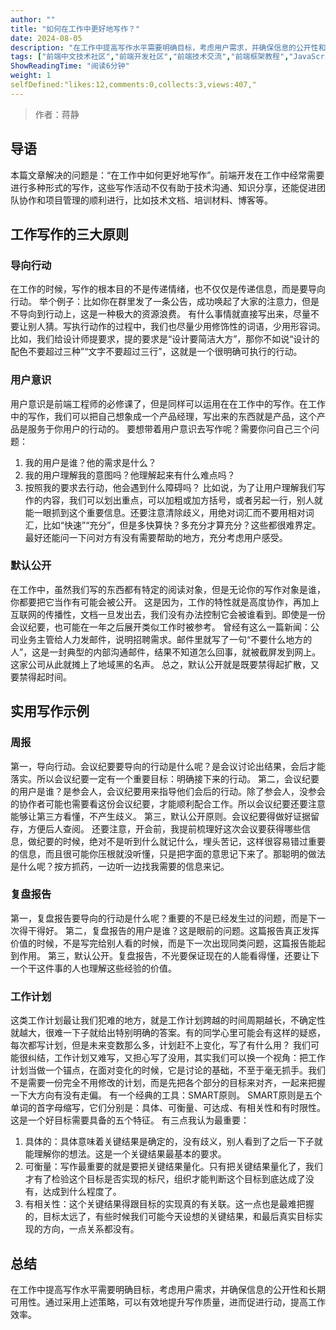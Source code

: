 ```yaml
---
author: ""
title: "如何在工作中更好地写作？"
date: 2024-08-05
description: "在工作中提高写作水平需要明确目标，考虑用户需求，并确保信息的公开性和长期可用性。通过采用上述策略，可以有效地提升写作质量，进而促进行动，提高工作效率。"
tags: ["前端中文技术社区","前端开发社区","前端技术交流","前端框架教程","JavaScript 学习资源","CSS 技巧与最佳实践","HTML5 最新动态","前端工程师职业发展","开源前端项目","前端技术趋势"]
ShowReadingTime: "阅读6分钟"
weight: 1
selfDefined:"likes:12,comments:0,collects:3,views:407,"
---
```

> 作者：蒋静

导语
--

本篇文章解决的问题是：“在工作中如何更好地写作”。前端开发在工作中经常需要进行多种形式的写作，这些写作活动不仅有助于技术沟通、知识分享，还能促进团队协作和项目管理的顺利进行，比如技术文档、培训材料、博客等。

工作写作的三大原则
---------

### 导向行动

在工作的时候，写作的根本目的不是传递情绪，也不仅仅是传递信息，而是要导向行动。 举个例子：比如你在群里发了一条公告，成功唤起了大家的注意力，但是不导向到行动上，这是一种极大的资源浪费。 有什么事情就直接写出来，尽量不要让别人猜。写执行动作的过程中，我们也尽量少用修饰性的词语，少用形容词。比如，我们给设计师提要求，提的要求是“设计要简洁大方”，那你不如说“设计的配色不要超过三种”“文字不要超过三行”，这就是一个很明确可执行的行动。

### 用户意识

用户意识是前端工程师的必修课了，但是同样可以运用在在工作中的写作。在工作中的写作，我们可以把自己想象成一个产品经理，写出来的东西就是产品，这个产品是服务于你用户的行动的。 要想带着用户意识去写作呢？需要你问自己三个问题：

1.  我的用户是谁？他的需求是什么？
2.  我的用户理解我的意图吗？他理解起来有什么难点吗？
3.  按照我的要求去行动，他会遇到什么障碍吗？ 比如说，为了让用户理解我们写作的内容，我们可以划出重点，可以加粗或加方括号，或者另起一行，别人就能一眼抓到这个重要信息。还要注意清除歧义，用绝对词汇而不要用相对词汇，比如“快速”“充分”，但是多快算快？多充分才算充分？这些都很难界定。最好还能问一下问对方有没有需要帮助的地方，充分考虑用户感受。

### 默认公开

在工作中，虽然我们写的东西都有特定的阅读对象，但是无论你的写作对象是谁，你都要把它当作有可能会被公开。 这是因为，工作的特性就是高度协作，再加上互联网的传播性，文档一旦发出去，我们没有办法控制它会被谁看到。即使是一份会议纪要，也可能在一年之后展开类似工作时被参考。 曾经有这么一篇新闻：公司业务主管给人力发邮件，说明招聘需求。邮件里就写了一句“不要什么地方的人”，这是一封典型的内部沟通邮件，结果不知道怎么回事，就被截屏发到网上。这家公司从此就摊上了地域黑的名声。 总之，默认公开就是既要禁得起扩散，又要禁得起时间。

实用写作示例
------

### 周报

第一，导向行动。会议纪要要导向的行动是什么呢？是会议讨论出结果，会后才能落实。所以会议纪要一定有一个重要目标：明确接下来的行动。 第二，会议纪要的用户是谁？是参会人，会议纪要用来指导他们会后的行动。除了参会人，没参会的协作者可能也需要看这份会议纪要，才能顺利配合工作。所以会议纪要还要注意能够让第三方看懂，不产生歧义。 第三，默认公开原则。会议纪要得做好证据留存，方便后人查阅。 还要注意，开会前，我提前梳理好这次会议要获得哪些信息，做纪要的时候，绝对不是听到什么就记什么，埋头苦记，这样很容易错过重要的信息，而且很可能你压根就没听懂，只是把字面的意思记下来了。那聪明的做法是什么呢？按方抓药，一边听一边找我需要的信息来记。

### 复盘报告

第一，复盘报告要导向的行动是什么呢？重要的不是已经发生过的问题，而是下一次得干得好。 第二，复盘报告的用户是谁？这是眼前的问题。这篇报告真正发挥价值的时候，不是写完给别人看的时候，而是下一次出现同类问题，这篇报告能起到作用。 第三，默认公开。复盘报告，不光要保证现在的人能看得懂，还要让下一个干这件事的人也理解这些经验的价值。

### 工作计划

这类工作计划最让我们犯难的地方，就是工作计划跨越的时间周期越长，不确定性就越大，很难一下子就给出特别明确的答案。有的同学心里可能会有这样的疑惑，每次都写计划，但是未来变数那么多，计划赶不上变化，写了有什么用？ 我们可能很纠结，工作计划又难写，又担心写了没用，其实我们可以换一个视角：把工作计划当做一个锚点，在面对变化的时候，它是讨论的基础，不至于毫无抓手。我们不是需要一份完全不用修改的计划，而是先把各个部分的目标来对齐，一起来把握一下大方向有没有走偏。 有一个经典的工具：SMART原则。 SMART原则是五个单词的首字母缩写，它们分别是：具体、可衡量、可达成、有相关性和有时限性。这是一个好目标需要具备的五个特征。 有三点我认为最重要：

1.  具体的：具体意味着关键结果是确定的，没有歧义，别人看到了之后一下子就能理解你的想法。这是一个关键结果最基本的要求。
2.  可衡量：写作最重要的就是要把关键结果量化。只有把关键结果量化了，我们才有了检验这个目标是否实现的标尺，组织才能判断这个目标到底达成了没有，达成到什么程度了。
3.  有相关性：这个关键结果得跟目标的实现真的有关联。这一点也是最难把握的，目标太远了，有些时候我们可能今天设想的关键结果，和最后真实目标实现的方向，一点关系都没有。

总结
--

在工作中提高写作水平需要明确目标，考虑用户需求，并确保信息的公开性和长期可用性。通过采用上述策略，可以有效地提升写作质量，进而促进行动，提高工作效率。